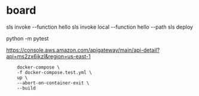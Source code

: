 # board

sls invoke --function hello
sls invoke local --function hello --path
sls deploy

python -m pytest

https://console.aws.amazon.com/apigateway/main/api-detail?api=ms2zx6ikzl&region=us-east-1


        docker-compose \
        -f docker-compose.test.yml \
        up \
        --abort-on-container-exit \
        --build